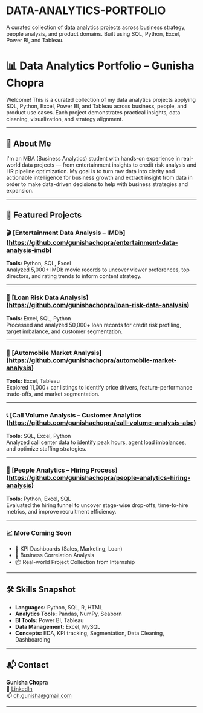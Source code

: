 # DATA-ANALYTICS-PORTFOLIO
A curated collection of data analytics projects across business strategy, people analysis, and product domains. Built using SQL, Python, Excel, Power BI, and Tableau.

# 📊 Data Analytics Portfolio – Gunisha Chopra

Welcome! This is a curated collection of my data analytics projects applying SQL, Python, Excel, Power BI, and Tableau across business, people, and product use cases. Each project demonstrates practical insights, data cleaning, visualization, and strategy alignment.

---

## 🧠 About Me

I'm an MBA (Business Analytics) student with hands-on experience in real-world data projects — from entertainment insights to credit risk analysis and HR pipeline optimization. My goal is to turn raw data into clarity and actionable intelligence for business growth and extract insight from data in order to make data-driven decisions to help with business strategies and expansion.

---

## 🔗 Featured Projects

### 🎬 [Entertainment Data Analysis – IMDb] (https://github.com/gunishachopra/entertainment-data-analysis-imdb)
**Tools:** Python, SQL, Excel  
Analyzed 5,000+ IMDb movie records to uncover viewer preferences, top directors, and rating trends to inform content strategy.

---

### 🏦 [Loan Risk Data Analysis] (https://github.com/gunishachopra/loan-risk-data-analysis)
**Tools:** Excel, SQL, Python  
Processed and analyzed 50,000+ loan records for credit risk profiling, target imbalance, and customer segmentation.

---

### 🚗 [Automobile Market Analysis] (https://github.com/gunishachopra/automobile-market-analysis)  
**Tools:** Excel, Tableau  
Explored 11,000+ car listings to identify price drivers, feature-performance trade-offs, and market segmentation.

---

### 📞 [Call Volume Analysis – Customer Analytics (https://github.com/gunishachopra/call-volume-analysis-abc)  
**Tools:** SQL, Excel, Python  
Analyzed call center data to identify peak hours, agent load imbalances, and optimize staffing strategies.

---

### 👥 [People Analytics – Hiring Process] (https://github.com/gunishachopra/people-analytics-hiring-analysis)  
**Tools:** Python, Excel, SQL  
Evaluated the hiring funnel to uncover stage-wise drop-offs, time-to-hire metrics, and improve recruitment efficiency.

---

### 📈 More Coming Soon
- 🔧 KPI Dashboards (Sales, Marketing, Loan)  
- 🧪 Business Correlation Analysis  
- 📦 Real-world Project Collection from Internship

---

## 🛠️ Skills Snapshot

- **Languages:** Python, SQL, R, HTML  
- **Analytics Tools:** Pandas, NumPy, Seaborn  
- **BI Tools:** Power BI, Tableau  
- **Data Management:** Excel, MySQL  
- **Concepts:** EDA, KPI tracking, Segmentation, Data Cleaning, Dashboarding

---

## 📬 Contact

**Gunisha Chopra**  
🔗 [LinkedIn](https://www.linkedin.com/in/gunisha-chopra-b16768262/)  
📫 ch.gunisha@gmail.com

---

